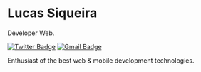 # Lucas Siqueira

Developer Web.

[![Twitter Badge](https://img.shields.io/badge/-@siqueira228-6633cc?style=flat-square&labelColor=6633cc&logo=twitter&logoColor=white&link=https://twitter.com/dieegosf)](https://twitter.com/siqueira228) 
[![Gmail Badge](https://img.shields.io/badge/-siqueira228@gmail.com-6633cc?style=flat-square&logo=Gmail&logoColor=white&link=mailto:siqueira228@gmail.com)](mailto:siqueira228@gmail.com)

Enthusiast of the best web & mobile development technologies.
